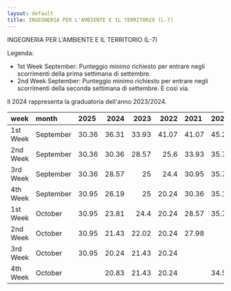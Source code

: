 ```yaml
---
layout: default
title: INGEGNERIA PER L'AMBIENTE E IL TERRITORIO (L-7)
---
```


INGEGNERIA PER L'AMBIENTE E IL TERRITORIO (L-7)

Legenda:
 - 1st Week September: Punteggio minimo richiesto per entrare negli scorrimenti della prima settimana di settembre.
 - 2nd Week September: Punteggio minimo richiesto per entrare negli scorrimenti della seconda settimana di settembre.
E così via.

Il 2024 rappresenta la graduatoria dell'anno 2023/2024.

| week     | month     | 2025   |   2024 |   2023 |   2022 | 2021   | 2020   | 2019   | 2018   |
|:---------|:----------|:-------|-------:|-------:|-------:|:-------|:-------|:-------|:-------|
| 1st Week | September | 30.36  |  36.31 |  33.93 |  41.07 | 41.07  | 45.24  | 42.26  | 34.52  |
| 2nd Week | September | 30.36  |  30.36 |  28.57 |  25.6  | 33.93  | 35.71  | 36.9   | 36.31  |
| 3rd Week | September | 30.36  |  28.57 |  25    |  24.4  | 30.95  | 35.71  | 36.31  | 35.71  |
| 4th Week | September | 30.95  |  26.19 |  25    |  20.24 | 30.36  | 35.12  | 35.71  | 34.52  |
| 1st Week | October   | 30.95  |  23.81 |  24.4  |  20.24 | 28.57  | 35.71  | 35.71  | 34.52  |
| 2nd Week | October   | 30.95  |  21.43 |  22.02 |  20.24 | 27.98  |        |        | 33.33  |
| 3rd Week | October   | 30.95  |  20.24 |  21.43 |  20.24 |        |        |        | 32.74  |
| 4th Week | October   |        |  20.83 |  21.43 |  20.24 |        | 34.52  | 35.12  |        |